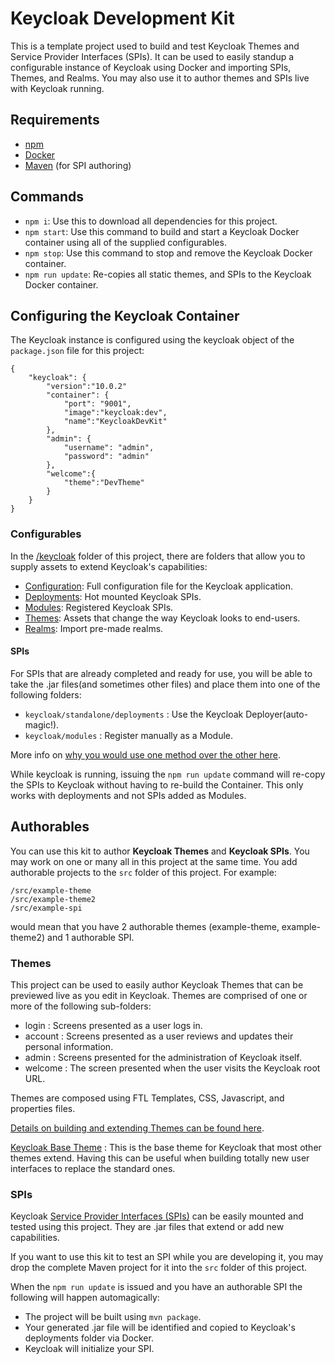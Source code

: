 # Keycloak Development Kit

This is a template project used to build and test Keycloak Themes and Service Provider Interfaces (SPIs). It can be used to easily standup a configurable instance of Keycloak using Docker and importing SPIs, Themes, and Realms. You may also use it to author themes and SPIs live with Keycloak running.

## Requirements

* [npm](https://docs.npmjs.com/downloading-and-installing-node-js-and-npm)
* [Docker](https://docs.docker.com/get-docker/)
* [Maven](https://maven.apache.org/install.html) (for SPI authoring)


## Commands
* `npm i`: Use this to download all dependencies for this project.
* `npm start`: Use this command to build and start a Keycloak Docker container using all of the supplied configurables.
* `npm stop`: Use this command to stop and remove the Keycloak Docker container.
* `npm run update`: Re-copies all static themes, and SPIs to the Keycloak Docker container.


## Configuring the Keycloak Container
 
The Keycloak instance is configured using the keycloak object of the `package.json` file for this project:

```
{
	"keycloak": {
		"version":"10.0.2"
		"container": {
			"port": "9001",
			"image":"keycloak:dev",
			"name":"KeycloakDevKit"
		},
		"admin": {
			"username": "admin",
			"password": "admin"
		},
		"welcome":{
			"theme":"DevTheme"
		}
	}
}
```

### Configurables

In the [/keycloak](keycloak) folder of this project, there are folders that allow you to supply assets to extend Keycloak's capabilities:

* [Configuration](keycloak/standalone/configuration): Full configuration file for the Keycloak application.
* [Deployments](keycloak/standalone/deployments): Hot mounted Keycloak SPIs.
* [Modules](keycloak/modules): Registered Keycloak SPIs.
* [Themes](keycloak/themes): Assets that change the way Keycloak looks to end-users.
* [Realms](keycloak/realms): Import pre-made realms.

#### SPIs

For SPIs that are already completed and ready for use, you will be able to take the .jar files(and sometimes other files) and place them into one of the following folders:

* `keycloak/standalone/deployments` : Use the Keycloak Deployer(auto-magic!).
* `keycloak/modules` : Register manually as a Module.

More info on [why you would use one method over the other here](https://www.keycloak.org/docs/latest/server_development/#registering-provider-implementations).

While keycloak is running, issuing the `npm run update` command will re-copy the SPIs to Keycloak without having to re-build the Container. This only works with deployments and not SPIs added as Modules.


## Authorables

You can use this kit to author **Keycloak Themes** and **Keycloak SPIs**. You may work on one or many all in this project at the same time. You add authorable projects to the `src` folder of this project. For example:

```
/src/example-theme
/src/example-theme2
/src/example-spi
```
would mean that you have 2 authorable themes (example-theme, example-theme2) and 1 authorable SPI. 



### Themes

This project can be used to easily author Keycloak Themes that can be previewed live as you edit in Keycloak. Themes are comprised of one or more of the following sub-folders:

* login : Screens presented as a user logs in.
* account : Screens presented as a user reviews and updates their personal information.
* admin : Screens presented for the administration of Keycloak itself.
* welcome : The screen presented when the user visits the Keycloak root URL.

Themes are composed using FTL Templates, CSS, Javascript, and properties files.

[Details on building and extending Themes can be found here](https://www.keycloak.org/docs/latest/server_development/#_themes).

[Keycloak Base Theme](https://github.com/keycloak/keycloak/tree/master/themes/src/main/resources/theme/base) : This is the base theme for Keycloak that most other themes extend. Having this can be useful when building totally new user interfaces to replace the standard ones.

### SPIs

Keycloak [Service Provider Interfaces (SPIs)](https://www.keycloak.org/docs/latest/server_development/#_providers) can be easily mounted and tested using this project. They are .jar files that extend or add new capabilities.


If you want to use this kit to test an SPI while you are developing it, you may drop the complete Maven project for it into the `src` folder of this project.

When the `npm run update` is issued and you have an authorable SPI the following will happen automagically:

* The project will be built using `mvn package`.
* Your generated .jar file will be identified and copied to Keycloak's deployments folder via Docker.
* Keycloak will initialize your SPI.

